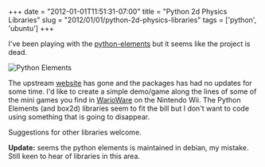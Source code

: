 +++
date = "2012-01-01T11:51:31-07:00"
title = "Python 2d Physics Libraries"
slug = "2012/01/01/python-2d-physics-libraries"
tags = ['python', 'ubuntu']
+++

I've been playing with the [python-elements](http://packages.ubuntu.com/python-elements) but it seems like the project is dead. 

![Python Elements](/images/2012-01-01/elements-127-fps-50_007-289x300.png)

The upstream [website](http://elements.linuxuser.at/) has gone and the packages has had no updates for some time. I'd like to create a simple demo/game along the lines of some of the mini games you find in [WarioWare](https://images.google.com/search?tbm=isch&amp;q=warioware+balance+wii&amp;btnG=Search+Images) on the Nintendo Wii. The Python Elements (and box2d) libraries seem to fit the bill but I don't want to code using something that is going to disappear. 

Suggestions for other libraries welcome.

**Update:** seems the python elements is maintained in debian, my mistake. Still keen to hear of libraries in this area.